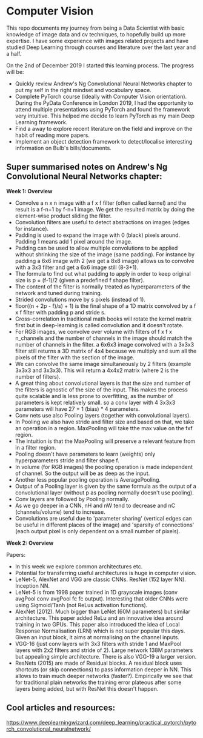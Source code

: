 # **Computer Vision**

This repo documents my journey from being a Data Scientist with basic knowledge of image data and cv techniques, to hopefully build up more expertise. I have some experience with images related projects and have studied Deep Learning through courses and literature over the last year and a half.

On the 2nd of December 2019 I started this learning process. The progress will be:

- Quickly review Andrew's Ng Convolutional Neural Networks chapter to put my self in the right mindset and vocabulary space. 
- Complete PyTorch course (ideally with Computer Vision orientation). During the PyData Conference in London 2019, I had the opportunity to attend multiple presentations using PyTorch and found the framework very intuitive. This helped me decide to learn PyTorch as my main Deep Learning framework. 
- Find a away to explore recent literature on the field and improve on the habit of reading more papers.
- Implement an object detection framework to detect/localise interesting information on Bulb's bills/documents. 

## Super summarised notes on Andrew's Ng Convolutional Neural Networks chapter:

**Week 1: Overview**

- Convolve a n x n image with a f x f filter (often called kernel) and the result is a f-n+1 by f-n+1 image. We get the resulted matrix by doing the element-wise product sliding the filter.
- Convolution filters are useful to detect abstractions on images (edges for instance).
- Padding is used to expand the image with 0 (black) pixels around. Padding 1 means add 1 pixel around the image.
- Padding can be used to allow multiple convolutions to be applied without shrinking the size of the image (same padding). For instance by padding a 6x6 image with 2 (we get a 8x8 image) allows us to convolve with a 3x3 filter and get a 6x6 image still (8-3+1). 
- The formula to find out what padding to apply in order to keep original size is p = (f-1)/2 (given a predefined f shape filter).
- The content of the filter is normally treated as hyperparameters of the network and tuned during training. 
- Strided convolutions move by s pixels (instead of 1).
- floor((n + 2p - f)/s) + 1) is the final shape of a 1D matrix convolved by a f x f filter with padding p and stride s.
- Cross-correlation in traditional math books will rotate the kernel matrix first but in deep-learning is called convolution and it doesn't rotate.
- For RGB images, we convolve over volume with filters of f x f x n_channels and the number of channels in the image should match the number of channels in the filter.  a 6x6x3 image convolved with a 3x3x3 filter still returns a 3D matrix of 4x4 because we multiply and sum all the pixels of the filter with the section of the image. 
- We can convolve the same image simultaneously by 2 filters (example 3x3x3 and 3x3x3). This will return a 4x4x2 matrix (where 2 is the number of filters). 
- A great thing about convolutional layers is that the size and number of the filters is agnostic of the size of the input. This makes the process quite scalable and is less prone to overfitting, as the number of parameters is kept relatively small. so a conv layer with 4 3x3x3 parameters will have 27 + 1 (bias) * 4 parameters.
- Conv nets use also Pooling layers (together with convolutional layers).
- In Pooling we also have stride and filter size and based on that, we take an operation in a region. MaxPooling will take tthe max value on the fxf region. 
- The intuition is that the MaxPooling will preserve a relevant feature from in a filter region. 
- Pooling doesn't have parameters to learn (weights) only hyperparameters stride and filter shape f. 
- In volume (for RGB images) the pooling operation is made independent of channel. So the output will be as deep as the input. 
- Another less popular pooling operation is AveragePooling.
- Output of a Pooling layer is given by the same formula as the output of a convolutional layer (without p as pooling normally doesn't use pooling).
- Conv layers are followed by Pooling normally.
- As we go deeper in a CNN, nH and nW tend to decrease and nC (channels/volume) tend to increase.
- Convolutions are useful due to 'parameter sharing' (vertical edges can be useful in different places of the image) and 'sparsity of connections' (each output pixel is only dependent on a small number of pixels).

**Week 2: Overview**

Papers: 

- In this week we explore common architectures etc. 
- Potential for transferring useful architectures is huge in computer vision.
- LeNet-5, AlexNet and VGG are classic CNNs. ResNet (152 layer NN). Inception NN.
- LeNet-5 is from 1998 paper trained in 1D grayscale images (conv avgPool conv avgPool fc fc output). Interesting that older CNNs were using Sigmoid/Tanh (not ReLus activation functions).
- AlexNet (2012). Much bigger than LeNet (60M parameters) but similar architecture. This paper added ReLu and an innovative idea around training in two GPUs. This paper also introduced the idea of Local Response Normalisation (LRN) which is not super popular this days. Given an input block, it aims at normalising on the channel inputs. 
- VGG-16 (just conv layers with 3x3 filters with stride 1 and MaxPool layers with 2x2 filters and stride of 2). Large network 138M parameters but appealing simple architecture. There is also VGG-19 a larger version.
- ResNets (2015) are made of Residual blocks. A residual block uses shortcuts (or skip connections) to pass information deeper in NN. This allows to train much deeper networks (faster?). Empirically we see that for traditional plain networks the training error plateous after some layers being added, but with ResNet this doesn't happen.

## Cool articles and resources:

https://www.deeplearningwizard.com/deep_learning/practical_pytorch/pytorch_convolutional_neuralnetwork/